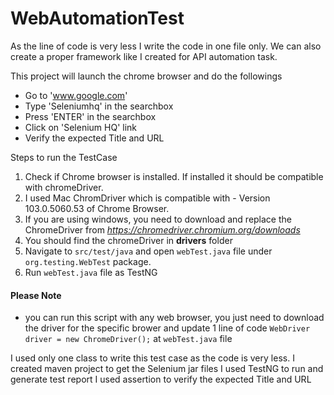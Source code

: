 # WebAutomationTest

As the line of code is very less I write the code in one file only. We can also create a proper framework like I created for API automation task. 

This project will launch the chrome browser and do the followings

* Go to 'www.google.com'
* Type 'Seleniumhq' in the searchbox
* Press 'ENTER' in the searchbox
* Click on 'Selenium HQ' link
* Verify the expected Title and URL

Steps to run the TestCase    

1. Check if Chrome browser is installed. If installed it should be compatible with chromeDriver.
2. I used Mac ChromDriver which is compatible with - Version 103.0.5060.53 of Chrome Browser.
3. If you are using windows, you need to download and replace the ChromeDriver from *https://chromedriver.chromium.org/downloads*
2. You should find the chromeDriver in **drivers** folder
3. Navigate to ```src/test/java``` and open ```webTest.java``` file under ```org.testing.WebTest``` package.
4. Run ```webTest.java``` file as TestNG

<h4>Please Note</h4>

* you can run this script with any web browser, you just need to download the driver for the specific brower and update 1 line of code ```WebDriver driver = new ChromeDriver();``` at ```webTest.java``` file 



I used only one class to write this test case as the code is very less.
I created maven project to get the Selenium jar files
I used TestNG to run and generate test report
I used assertion to verify the expected Title and URL
